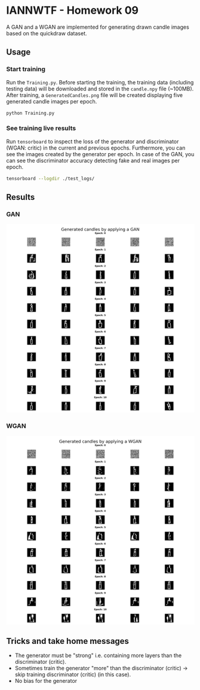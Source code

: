 # IANNWTF - Homework 09

A GAN and a WGAN are implemented for generating drawn candle images based on the quickdraw dataset.


## Usage

### Start training

Run the `Training.py`. Before starting the training, the training data (including testing data) will be downloaded 
and stored in the `candle.npy` file (~100MB).
After training, a `GeneratedCandles.png` file will be created displaying five generated candle images per epoch.

```bash
python Training.py
```

### See training live results

Run `tensorboard` to inspect the loss of the generator and discriminator (WGAN: critic) in the current and previous epochs.
Furthermore, you can see the images created by the generator per epoch.
In case of the GAN, you can see the discriminator accuracy detecting fake and real images per epoch.

```bash
tensorboard --logdir ./test_logs/
```

## Results

### GAN

![alt text](./GAN/GeneratedCandles.png)

### WGAN

![alt text](./WGAN/GeneratedCandles.png)

## Tricks and take home messages
- The generator must be "strong" i.e. containing more layers than the discriminator (critic).
- Sometimes train the generator "more" than the discriminator (critic) -> skip training discriminator (critic) (in this case).
- No bias for the generator